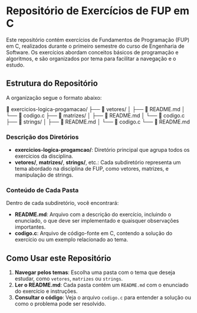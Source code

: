 # Repositório de Exercícios de FUP em C

Este repositório contém exercícios de Fundamentos de Programação (FUP) em C, realizados durante o primeiro semestre do curso de Engenharia de Software. Os exercícios abordam conceitos básicos de programação e algoritmos, e são organizados por tema para facilitar a navegação e o estudo.


## Estrutura do Repositório

A organização segue o formato abaixo: 

📂 exercicios-logica-progamacao/ ├── 📂 vetores/ │ ├── 📜 README.md │ └── 📜 codigo.c ├── 📂 matrizes/ │ ├── 📜 README.md │ └── 📜 codigo.c ├── 📂 strings/ │ ├── 📜 README.md │ └── 📜 codigo.c └── 📜 README.md

### Descrição dos Diretórios

- **exercicios-logica-progamcao/**: Diretório principal que agrupa todos os exercícios da disciplina.
- **vetores/**, **matrizes/**, **strings/**, etc.: Cada subdiretório representa um tema abordado na disciplina de FUP, como vetores, matrizes, e manipulação de strings.

### Conteúdo de Cada Pasta

Dentro de cada subdiretório, você encontrará:

- **README.md**: Arquivo com a descrição do exercício, incluindo o enunciado, o que deve ser implementado e quaisquer observações importantes.
- **codigo.c**: Arquivo de código-fonte em C, contendo a solução do exercício ou um exemplo relacionado ao tema.

## Como Usar este Repositório

1. **Navegar pelos temas**: Escolha uma pasta com o tema que deseja estudar, como `vetores`, `matrizes` ou `strings`.
2. **Ler o README.md**: Cada pasta contém um `README.md` com o enunciado do exercício e instruções.
3. **Consultar o código**: Veja o arquivo `codigo.c` para entender a solução ou como o problema pode ser resolvido.

